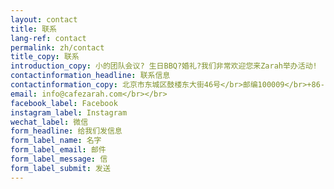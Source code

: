 ```yaml
---
layout: contact
title: 联系
lang-ref: contact
permalink: zh/contact
title_copy: 联系
introduction_copy: 小的团队会议? 生日BBQ?婚礼?我们非常欢迎您来Zarah举办活动!
contactinformation_headline: 联系信息
contactinformation_copy: 北京市东城区鼓楼东大街46号</br>邮编100009</br>+86-(0)10 - 84039807</br></br>
email: info@cafezarah.com</br></br>
facebook_label: Facebook
instagram_label: Instagram
wechat_label: 微信
form_headline: 给我们发信息
form_label_name: 名字
form_label_email: 邮件
form_label_message: 信
form_label_submit: 发送
---
```

